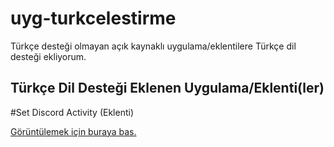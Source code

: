# uyg-turkcelestirme
Türkçe desteği olmayan açık kaynaklı uygulama/eklentilere Türkçe dil desteği ekliyorum.  

## Türkçe Dil Desteği Eklenen Uygulama/Eklenti(ler)

#Set Discord Activity (Eklenti)

[Görüntülemek için buraya bas.](https://github.com/kyoyacchi/Set-Discord-Activity)

